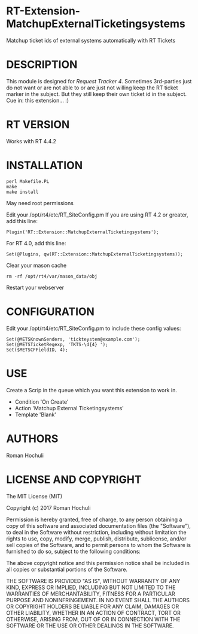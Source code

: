 # RT-Extension-MatchupExternalTicketingsystems
Matchup ticket ids of external systems automatically with RT Tickets

# DESCRIPTION
This module is designed for *Request Tracker 4*.
Sometimes 3rd-parties just do not want or are not able to or are just not 
willing keep the RT ticket marker in the subject. But they still keep their
own ticket id in the subject. Cue in: this extension... :)

# RT VERSION
Works with RT 4.4.2

# INSTALLATION
    perl Makefile.PL
    make
    make install

May need root permissions

Edit your /opt/rt4/etc/RT_SiteConfig.pm
If you are using RT 4.2 or greater, add this line:

	Plugin('RT::Extension::MatchupExternalTicketingsystems');

For RT 4.0, add this line:

	Set(@Plugins, qw(RT::Extension::MatchupExternalTicketingsystems));

Clear your mason cache

    rm -rf /opt/rt4/var/mason_data/obj


Restart your webserver

# CONFIGURATION
Edit your /opt/rt4/etc/RT_SiteConfig.pm to include these config values:

    Set(@METSKnownSenders, 'tickteystem@example.com');
    Set(@METSTicketRegexp, 'TKTS-\d{4} ');
    Set($METSCFFieldID, 4);

# USE
Create a Scrip in the queue which you want this extension to work in.

* Condition 'On Create'
* Action 'Matchup External Ticketingsystems'
* Template 'Blank'

# AUTHORS
Roman Hochuli

# LICENSE AND COPYRIGHT
The MIT License (MIT)

Copyright (c) 2017 Roman Hochuli

Permission is hereby granted, free of charge, to any person obtaining a
copy of this software and associated documentation files (the
"Software"), to deal in the Software without restriction, including
without limitation the rights to use, copy, modify, merge, publish,
distribute, sublicense, and/or sell copies of the Software, and to
permit persons to whom the Software is furnished to do so, subject to
the following conditions:

The above copyright notice and this permission notice shall be included
in all copies or substantial portions of the Software.

THE SOFTWARE IS PROVIDED "AS IS", WITHOUT WARRANTY OF ANY KIND, EXPRESS
OR IMPLIED, INCLUDING BUT NOT LIMITED TO THE WARRANTIES OF
MERCHANTABILITY, FITNESS FOR A PARTICULAR PURPOSE AND NONINFRINGEMENT.
IN NO EVENT SHALL THE AUTHORS OR COPYRIGHT HOLDERS BE LIABLE FOR ANY
CLAIM, DAMAGES OR OTHER LIABILITY, WHETHER IN AN ACTION OF CONTRACT,
TORT OR OTHERWISE, ARISING FROM, OUT OF OR IN CONNECTION WITH THE
SOFTWARE OR THE USE OR OTHER DEALINGS IN THE SOFTWARE.


